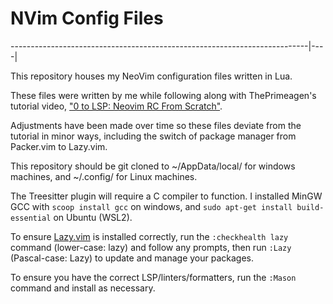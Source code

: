 # NVim Config Files
--------------------------------------------------------------------------|----|

This repository houses my NeoVim configuration files written in Lua.

These files were written by me while following along with ThePrimeagen's tutorial 
video, ["0 to LSP: Neovim RC From Scratch"](https://www.youtube.com/watch?v=w7i4amO_zaE&t=287s).

Adjustments have been made over time so these files deviate from the tutorial 
in minor ways, including the switch of package manager from Packer.vim to 
Lazy.vim.

This repository should be git cloned to ~/AppData/local/ for windows machines, 
and ~/.config/ for Linux machines.

The Treesitter plugin will require a C compiler to function. I installed 
MinGW GCC with ```scoop install gcc``` on windows, and 
```sudo apt-get install build-essential``` on Ubuntu (WSL2).

To ensure [Lazy.vim](https://github.com/folke/lazy.nvim) is installed correctly, 
run the ```:checkhealth lazy``` command (lower-case: lazy) and follow any prompts,
then run ```:Lazy``` (Pascal-case: Lazy) to update and manage your packages.

To ensure you have the correct LSP/linters/formatters, run the ```:Mason``` 
command and install as necessary.
